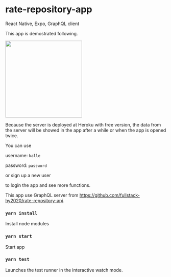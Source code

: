 # rate-repository-app

React Native, Expo, GraphQL client

This app is demostrated following.

<img src="demo.gif" width="240">

Because the server is deployed at Heroku with free version, the data from the server will be showed in the app after a while or when the app is opened twice.

You can use

username: `kalle`

password: `password`

or sign up a new user

to login the app and see more functions.

This app use GraphQL server from https://github.com/fullstack-hy2020/rate-repository-api.

### `yarn install`

Install node modules

### `yarn start`

Start app

### `yarn test`

Launches the test runner in the interactive watch mode.
